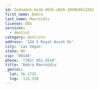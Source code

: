 ```yaml
---
id: 2edaabe5-be3b-4635-ab56-1049b0613262
first_name: Debra
last_name: Mavroidis
license: DDS
services:
  - dentist
category: dentists
address: '124 S Royal Ascot Dr'
city: 'Las Vegas'
state: NV
zip: '89144'
phone: '(702) 651-5510'
title: 'Debra Mavroidis'
_geoloc:
  lat: 36.1725
  lng: -115.318
---
```

